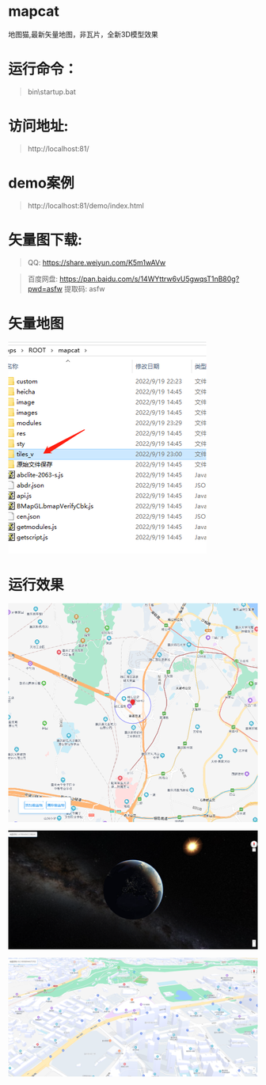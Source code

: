 # mapcat
地图猫,最新矢量地图，非瓦片，全新3D模型效果

# 运行命令：
> bin\startup.bat

# 访问地址:
> http://localhost:81/

# demo案例
> http://localhost:81/demo/index.html


# 矢量图下载:
> QQ: https://share.weiyun.com/K5m1wAVw

> 百度网盘: https://pan.baidu.com/s/14WYttrw6vU5gwqsT1nB80g?pwd=asfw 提取码: asfw



# 矢量地图
![img.png](md_Img/tiles_v.png)




# 运行效果


![img.png](md_Img/yxxg1.png)


![img.png](md_Img/yxxg2.png)


![img.png](md_Img/yxxg3.png)